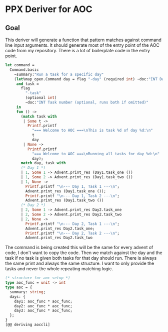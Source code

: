 # PPX Deriver for AOC

## Goal

This deriver will generate a function that pattern matches against command line input arguments.
It should generate most of the entry point of the AOC code from my repository. There is a lot of
boilerplate code in the entry point.

```ocaml
let command =
  Command.basic
    ~summary:"Run a task for a specific day"
    (let%map_open.Command day = flag "-day" (required int) ~doc:"INT Day number"
     and task =
       flag
         "-task"
         (optional int)
         ~doc:"INT Task number (optional, runs both if omitted)"
     in
     fun () ->
       (match task with
        | Some t ->
          Printf.printf
            "=== Welcome to AOC ===\nThis is task %d of day %d:\n"
            t
            day
        | None ->
          Printf.printf
            "=== Welcome to AOC ===\nRunning all tasks for day %d:\n"
            day);
       match day, task with
       (* Day 1 *)
       | 1, Some 1 -> Advent.print_res (Day1.task_one ())
       | 1, Some 2 -> Advent.print_res (Day1.task_two ())
       | 1, None ->
         Printf.printf "\n--- Day 1, Task 1 ---\n";
         Advent.print_res (Day1.task_one ());
         Printf.printf "\n--- Day 1, Task 2 ---\n";
         Advent.print_res (Day1.task_two ())
       (* Day 2 *)
       | 2, Some 1 -> Advent.print_res Day2.task_one
       | 2, Some 2 -> Advent.print_res Day2.task_two
       | 2, None ->
         Printf.printf "\n--- Day 2, Task 1 ---\n";
         Advent.print_res Day2.task_one;
         Printf.printf "\n--- Day 2, Task 2 ---\n";
         Advent.print_res Day2.task_two
```

The command is being created this will be the same for every advent of code, I don't want to copy the
code. Then we match against the day and the task if no task is given both tasks for that day should
run. There is always the same print and always the same structure. I want to only provide the tasks
and never the whole repeating matching logic.

```ocaml
(* structure for aoc setup *)
type aoc_func = unit -> int
type aoc = {
  summary: string;
  days: {
    day1: aoc_func * aoc_func;
    day2: aoc_func * aoc_func;
    day3: aoc_func * aoc_func;
  };
}
[@@ deriving aoccli]
```
